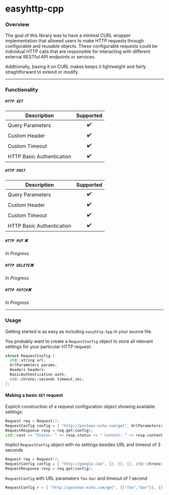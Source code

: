 # easyhttp-cpp

### Overview
The goal of this library was to have a minimal CURL wrapper implementation that allowed users to make HTTP requests through configurable and reusable objects. These configurable requests could be individual HTTP calls that are responsible for interacting with different external RESTful API endpoints or services. 

Additionally, basing it on CURL makes keeps it lightweight and fairly straghtforward to extend or modify. 

---

### Functionality
##### `HTTP GET`

| Description  |Supported 
|--------------|:-:|
| Query Parameters |   :heavy_check_mark:      |
| Custom Header | :heavy_check_mark:    |  
| Custom Timeout  | :heavy_check_mark:   |   
| HTTP Basic Authentication  | :heavy_check_mark:   |   

##### `HTTP POST`

| Description  |Supported 
|--------------|:-:|
| Query Parameters |   :heavy_check_mark:      |
| Custom Header | :heavy_check_mark:    |  
| Custom Timeout  | :heavy_check_mark:   |   
| HTTP Basic Authentication  | :heavy_check_mark:   |  

##### `HTTP PUT` :x: 
*In Progress*

##### `HTTP DELETE`:x: 
*In Progress*

##### `HTTP PATCH`:x: 
*In Progress*

---
### Usage

Getting started is as easy as including `easyhttp.hpp` in your source file.

You probably want to create a `RequestConfig` object to store all relevant settings for your particular HTTP request:

```cpp
struct RequestConfig {
  std::string url;
  UrlParameters params;
  Headers headers;
  BasicAuthentication auth;
  std::chrono::seconds timeout_sec;
};
  ```

#### Making a basic `GET` request

Explicit construction of a request configuration object showing available settings:

```cpp
Request req = Request();
RequestConfig config = { "http://postman-echo.com/get", UrlParameters(), Headers(), BasicAuthentication(), std::chrono::seconds(1) };
RequestResponse resp = req.get(config);
std::cout << "Status: " << resp.status << " Content: " << resp.content << "\n";
```

Implict `RequestConfig` object with no settings besides URL and timeout of 3 seconds

```cpp
Request req = Request();
RequestConfig config = { "http://google.com", {}, {}, {}, std::chrono::seconds(3) };
RequestResponse resp = req.get(config);

```

`RequestConfig` with URL paramaters `foo:bar` and timeout of 1 second
```cpp
RequestConfig r = { "http://postman-echo.com/get", {{"foo","bar"}}, {}, {}, std::chrono::seconds(1)};
```



